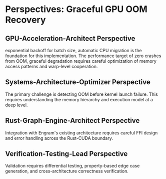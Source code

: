 # Perspectives: Graceful GPU OOM Recovery

## GPU-Acceleration-Architect Perspective

exponential backoff for batch size, automatic CPU migration is the foundation for this implementation. The performance target of zero crashes from OOM, graceful degradation requires careful optimization of memory access patterns and warp-level cooperation.

## Systems-Architecture-Optimizer Perspective

The primary challenge is detecting OOM before kernel launch failure. This requires understanding the memory hierarchy and execution model at a deep level.

## Rust-Graph-Engine-Architect Perspective

Integration with Engram's existing architecture requires careful FFI design and error handling across the Rust-CUDA boundary.

## Verification-Testing-Lead Perspective

Validation requires differential testing, property-based edge case generation, and cross-architecture correctness verification.
